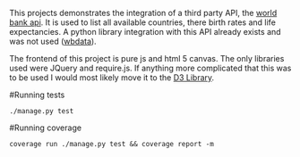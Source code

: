 This projects demonstrates the integration of a third party API, the [world bank api](http://data.worldbank.org/developers). It is used to list all available countries, there birth rates and life expectancies. A python library integration with this API already exists and was not used ([wbdata](https://github.com/OliverSherouse/wbdata)). 

The frontend of this project is pure js and html 5 canvas. The only libraries used were JQuery and require.js. If anything more complicated that this was to be used I would most likely move it to the [D3 Library](https://github.com/d3).

#Running tests
```
./manage.py test
```
#Running coverage
```
coverage run ./manage.py test && coverage report -m
```
